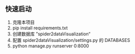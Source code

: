 ## 快速启动
1. 克隆本项目
2. pip install requirements.txt
3. 创建数据库 ”spider2dataVisualization“
4. 配置 spider2dataVisualization/settings.py 的 DATABASES
5. python manage.py runserver 0:8000
